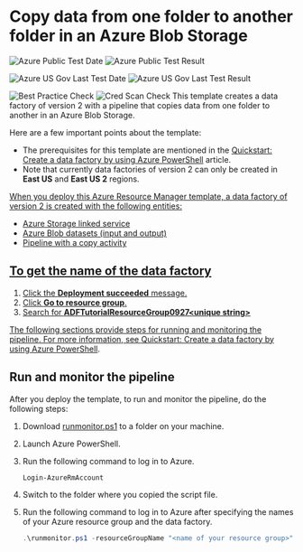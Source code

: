 # Copy data from one folder to another folder in an Azure Blob Storage

![Azure Public Test Date](https://azurequickstartsservice.blob.core.windows.net/badges/101-data-factory-v2-transform-using-spark/PublicLastTestDate.svg)
![Azure Public Test Result](https://azurequickstartsservice.blob.core.windows.net/badges/101-data-factory-v2-transform-using-spark/PublicDeployment.svg)

![Azure US Gov Last Test Date](https://azurequickstartsservice.blob.core.windows.net/badges/101-data-factory-v2-transform-using-spark/FairfaxLastTestDate.svg)
![Azure US Gov Last Test Result](https://azurequickstartsservice.blob.core.windows.net/badges/101-data-factory-v2-transform-using-spark/FairfaxDeployment.svg)

![Best Practice Check](https://azurequickstartsservice.blob.core.windows.net/badges/101-data-factory-v2-transform-using-spark/BestPracticeResult.svg)
![Cred Scan Check](https://azurequickstartsservice.blob.core.windows.net/badges/101-data-factory-v2-transform-using-spark/CredScanResult.svg)
This template creates a data factory of version 2 with a pipeline that copies
data from one folder to another in an Azure Blob Storage.

Here are a few important points about the template:

- The prerequisites for this template are mentioned in the
  [Quickstart: Create a data factory by using Azure PowerShell](https://docs.microsoft.com/azure/data-factory/quickstart-create-data-factory-powershell#prerequisites)
  article.
- Note that currently data factories of version 2 can only be created in **East
  US** and **East US 2** regions.

<a href="https://portal.azure.com/#create/Microsoft.Template/uri/https%3A%2F%2Fraw.githubusercontent.com%2FAzure%2Fazure-quickstart-templates%2Fmaster%2F101-data-factory-v2-blob-to-blob-copy%2Fazuredeploy.json" target="_blank">


<a href="http://armviz.io/#/?load=https%3A%2F%2Fraw.githubusercontent.com%2FAzure%2Fazure-quickstart-templates%2Fmaster%2F101-data-factory-v2-blob-to-blob-copy" target="_blank">

When you deploy this Azure Resource Manager template, a data factory of version
2 is created with the following entities:

- Azure Storage linked service
- Azure Blob datasets (input and output)
- Pipeline with a copy activity

## To get the name of the data factory

1. Click the **Deployment succeeded** message.
2. Click **Go to resource group**.
3. Search for **ADFTutorialResourceGroup0927&lt;unique string&gt;**

The following sections provide steps for running and monitoring the pipeline.
For more information, see
[Quickstart: Create a data factory by using Azure PowerShell](https://docs.microsoft.com/azure/data-factory/quickstart-create-data-factory-powershell).

## Run and monitor the pipeline

After you deploy the template, to run and monitor the pipeline, do the following
steps:

1. Download
   [runmonitor.ps1](https://github.com/Azure/azure-quickstart-templates/tree/master/101-data-factory-v2-blob-to-blob-copy/scripts)
   to a folder on your machine.
2. Launch Azure PowerShell.
3. Run the following command to log in to Azure.

   ```powershell
   Login-AzureRmAccount
   ```

4. Switch to the folder where you copied the script file.
5. Run the following command to log in to Azure after specifying the names of
   your Azure resource group and the data factory.

   ```powershell
   .\runmonitor.ps1 -resourceGroupName "<name of your resource group>" -DataFactoryName "<name of your data factory>"
   ```
